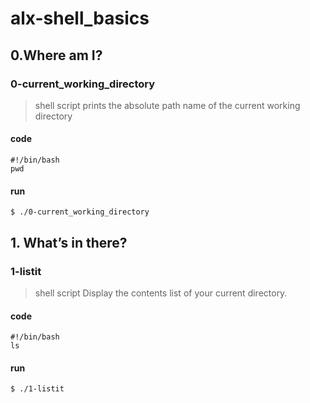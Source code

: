 # alx-shell_basics

## 0.Where am I?

### 0-current_working_directory
>shell script prints the absolute path name of the current working directory
#### code
    #!/bin/bash
    pwd
#### run
`$ ./0-current_working_directory`

## 1. What’s in there?

### 1-listit
>shell script Display the contents list of your current directory.
#### code
    #!/bin/bash
    ls
#### run
`$ ./1-listit`
